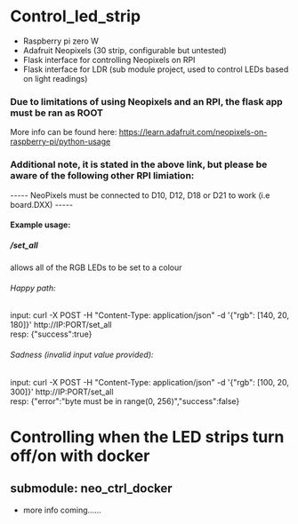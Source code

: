 # Control_led_strip
- Raspberry pi zero W
- Adafruit Neopixels (30 strip, configurable but untested)
- Flask interface for controlling Neopixels on RPI
- Flask interface for LDR (sub module project, used to control LEDs based on light readings)

### Due to limitations of using Neopixels and an RPI, the flask app must be ran as ROOT
More info can be found here: https://learn.adafruit.com/neopixels-on-raspberry-pi/python-usage
### Additional note, it is stated in the above link, but please be aware of the following other RPI limiation:
----- NeoPixels must be connected to D10, D12, D18 or D21 to work (i.e board.DXX) -----

#### Example usage:

##### /set_all
allows all of the RGB LEDs to be set to a colour

###### Happy path:
input: curl -X POST -H "Content-Type: application/json" -d '{"rgb": [140, 20, 180]}' http://IP:PORT/set_all  
resp: {"success":true}  

###### Sadness (invalid input value provided):
input: curl -X POST -H "Content-Type: application/json" -d '{"rgb": [100, 20, 300]}' http://IP:PORT/set_all  
resp: {"error":"byte must be in range(0, 256)","success":false}  

# Controlling when the LED strips turn off/on with docker
## submodule: neo_ctrl_docker

- more info coming......